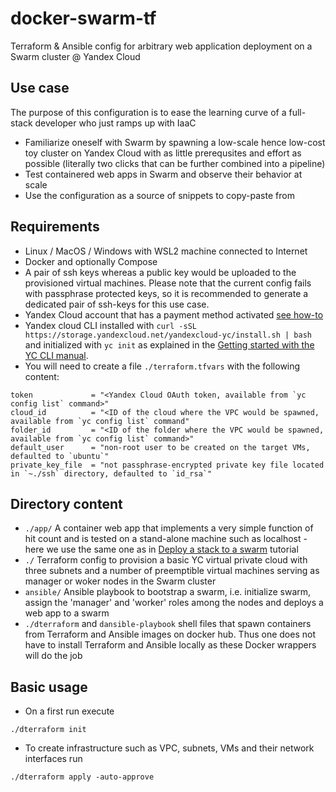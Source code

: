 # docker-swarm-tf
Terraform &amp; Ansible config for arbitrary web application deployment on a Swarm cluster @ Yandex Cloud 

## Use case
The purpose of this configuration is to ease the learning curve of a full-stack developer who just ramps up with IaaC 
- Familiarize oneself with Swarm by spawning a low-scale hence low-cost toy cluster on Yandex Cloud with as little prerequsites and effort as possible (literally two clicks that can be further combined into a pipeline)
- Test containered web apps in Swarm and observe their behavior at scale
- Use the configuration as a source of snippets to copy-paste from   

## Requirements
- Linux / MacOS / Windows with WSL2 machine connected to Internet
- Docker and optionally Compose
- A pair of ssh keys whereas a public key would be uploaded to the provisioned virtual machines. Please note that the current config fails with passphrase protected keys, so it is recommended to generate a dedicated pair of ssh-keys for this use case. 
- Yandex Cloud account that has a payment method activated [see how-to](https://cloud.yandex.com/en-ru/docs/billing/operations/create-new-account)
- Yandex cloud CLI installed with `curl -sSL https://storage.yandexcloud.net/yandexcloud-yc/install.sh | bash` and initialized with `yc init` as explained in the [Getting started with the YC CLI manual](https://cloud.yandex.com/en-ru/docs/cli/quickstart). 
- You will need to create a file `./terraform.tfvars` with the following content:
```
token             = "<Yandex Cloud OAuth token, available from `yc config list` command>"
cloud_id          = "<ID of the cloud where the VPC would be spawned, available from `yc config list` command"
folder_id         = "<ID of the folder where the VPC would be spawned, available from `yc config list` command>"
default_user      = "non-root user to be created on the target VMs, defaulted to `ubuntu`"
private_key_file  = "not passphrase-encrypted private key file located in `~./ssh` directory, defaulted to `id_rsa`"
```

## Directory content
- `./app/` A container web app that implements a very simple function of hit count and is tested on a stand-alone machine such as localhost - here we use the same one as in [Deploy a stack to a swarm](https://docs.docker.com/engine/swarm/stack-deploy/) tutorial
- `./` Terraform config to provision a basic YC virtual private cloud with three subnets and a number of preemptible virtual machines serving as manager or woker nodes in the Swarm cluster
- `ansible/` Ansible playbook to bootstrap a swarm, i.e. initialize swarm, assign the 'manager' and 'worker' roles among the nodes and deploys a web app to a swarm 
- `./dterraform` and `dansible-playbook` shell files that spawn containers from Terraform and Ansible images on docker hub. Thus one does not have to install Terraform and Ansible locally as these Docker wrappers will do the job 

## Basic usage
- On a first run execute
```
./dterraform init
```
- To create infrastructure such as VPC, subnets, VMs and their network interfaces run
```
./dterraform apply -auto-approve
```
